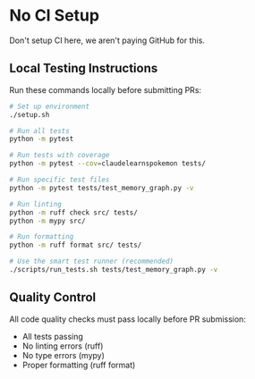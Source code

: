 # No CI Setup

Don't setup CI here, we aren't paying GitHub for this.

## Local Testing Instructions

Run these commands locally before submitting PRs:

```bash
# Set up environment
./setup.sh

# Run all tests
python -m pytest

# Run tests with coverage
python -m pytest --cov=claudelearnspokemon tests/

# Run specific test files
python -m pytest tests/test_memory_graph.py -v

# Run linting
python -m ruff check src/ tests/
python -m mypy src/

# Run formatting
python -m ruff format src/ tests/

# Use the smart test runner (recommended)
./scripts/run_tests.sh tests/test_memory_graph.py -v
```

## Quality Control

All code quality checks must pass locally before PR submission:
- All tests passing
- No linting errors (ruff)
- No type errors (mypy)
- Proper formatting (ruff format)
